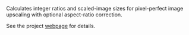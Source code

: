 Calculates integer ratios and scaled-image sizes for pixel-perfect image upscaling with optional aspect-ratio correction.

See the project [webpage](http://tanalin.com/en/projects/integer-scaling/) for details.